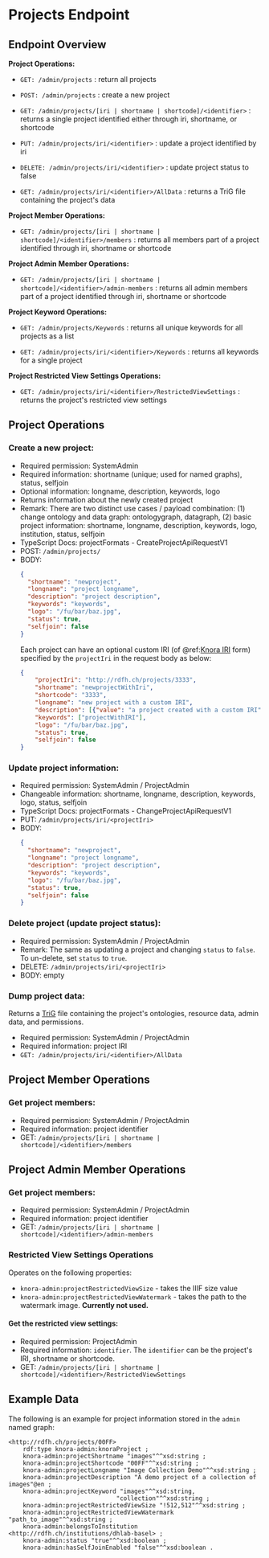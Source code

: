 <!---
Copyright © 2015-2019 the contributors (see Contributors.md).

This file is part of Knora.

Knora is free software: you can redistribute it and/or modify
it under the terms of the GNU Affero General Public License as published
by the Free Software Foundation, either version 3 of the License, or
(at your option) any later version.

Knora is distributed in the hope that it will be useful,
but WITHOUT ANY WARRANTY; without even the implied warranty of
MERCHANTABILITY or FITNESS FOR A PARTICULAR PURPOSE.  See the
GNU Affero General Public License for more details.

You should have received a copy of the GNU Affero General Public
License along with Knora.  If not, see <http://www.gnu.org/licenses/>.
-->

# Projects Endpoint

## Endpoint Overview

**Project Operations:**  

- `GET: /admin/projects` : return all projects  

- `POST: /admin/projects` : create a new project  

- `GET: /admin/projects/[iri | shortname | shortcode]/<identifier>` : returns a single project identified either through iri, shortname, or shortcode  

- `PUT: /admin/projects/iri/<identifier>` : update a project identified by iri  

- `DELETE: /admin/projects/iri/<identifier>` : update project status to false  

- `GET: /admin/projects/iri/<identifier>/AllData` : returns a TriG file containing the project's data  

**Project Member Operations:**  

- `GET: /admin/projects/[iri | shortname | shortcode]/<identifier>/members` : returns all members part of a project identified through iri, shortname or shortcode  

**Project Admin Member Operations:**  

- `GET: /admin/projects/[iri | shortname | shortcode]/<identifier>/admin-members` : returns all admin members part of a project identified through iri, shortname or shortcode  

**Project Keyword Operations:**  

- `GET: /admin/projects/Keywords` : returns all unique keywords for all projects as a list  

- `GET: /admin/projects/iri/<identifier>/Keywords` : returns all keywords for a single project  

**Project Restricted View Settings Operations:**  

- `GET: /admin/projects/iri/<identifier>/RestrictedViewSettings` : returns the project's restricted view settings  

## Project Operations

### Create a new project:

  - Required permission: SystemAdmin
  - Required information: shortname (unique; used for named graphs),
    status, selfjoin
  - Optional information: longname, description, keywords, logo
  - Returns information about the newly created project
  - Remark: There are two distinct use cases / payload combination:
    (1) change ontology and data graph: ontologygraph, datagraph,
    (2) basic project information: shortname, longname, description,
    keywords, logo, institution, status, selfjoin
  - TypeScript Docs: projectFormats - CreateProjectApiRequestV1
  - POST: `/admin/projects/`
  - BODY:
    ```JSON
    {
      "shortname": "newproject",
      "longname": "project longname",
      "description": "project description",
      "keywords": "keywords",
      "logo": "/fu/bar/baz.jpg",
      "status": true,
      "selfjoin": false
    }
    ```
    Each project can have an optional custom IRI (of @ref:[Knora IRI](../api-v2/knora-iris.md#iris-for-data) form) specified by the `projectIri` in the request body as below:
    ```JSON
    {
        "projectIri": "http://rdfh.ch/projects/3333",
        "shortname": "newprojectWithIri",
        "shortcode": "3333",
        "longname": "new project with a custom IRI",
        "description": [{"value": "a project created with a custom IRI", "language": "en"}],
        "keywords": ["projectWithIRI"],
        "logo": "/fu/bar/baz.jpg",
        "status": true,
        "selfjoin": false
    }   
    ```
### Update project information:

  - Required permission: SystemAdmin / ProjectAdmin
  - Changeable information: shortname, longname, description,
    keywords, logo, status, selfjoin
  - TypeScript Docs: projectFormats - ChangeProjectApiRequestV1
  - PUT: `/admin/projects/iri/<projectIri>`
  - BODY:
    ```JSON
    {
      "shortname": "newproject",
      "longname": "project longname",
      "description": "project description",
      "keywords": "keywords",
      "logo": "/fu/bar/baz.jpg",
      "status": true,
      "selfjoin": false
    }
    ```

### Delete project (update project status):

  - Required permission: SystemAdmin / ProjectAdmin
  - Remark: The same as updating a project and changing `status` to
    `false`. To un-delete, set `status` to `true`.
  - DELETE: `/admin/projects/iri/<projectIri>`
  - BODY: empty

### Dump project data:

Returns a [TriG](https://www.w3.org/TR/trig/) file containing the project's
ontologies, resource data, admin data, and permissions.

  - Required permission: SystemAdmin / ProjectAdmin
  - Required information: project IRI
  - `GET: /admin/projects/iri/<identifier>/AllData`

## Project Member Operations

### Get project members:

  - Required permission: SystemAdmin / ProjectAdmin
  - Required information: project identifier
  - GET: `/admin/projects/[iri | shortname | shortcode]/<identifier>/members`


## Project Admin Member Operations

### Get project members:

  - Required permission: SystemAdmin / ProjectAdmin
  - Required information: project identifier
  - GET: `/admin/projects/[iri | shortname | shortcode]/<identifier>/admin-members`


### Restricted View Settings Operations

Operates on the following properties:
 - `knora-admin:projectRestrictedViewSize` - takes the IIIF size value
 - `knora-admin:projectRestrictedViewWatermark` - takes the path to the watermark image. **Currently not used.**

#### Get the restricted view settings:

  - Required permission: ProjectAdmin
  - Required information: `identifier`. The `identifier` can be the project's IRI, shortname or shortcode.
  - GET: `/admin/projects/[iri | shortname | shortcode]/<identifier>/RestrictedViewSettings`

## Example Data

The following is an example for project information stored in the `admin` named graph:

```
<http://rdfh.ch/projects/00FF>
    rdf:type knora-admin:knoraProject ;
    knora-admin:projectShortname "images"^^xsd:string ;
    knora-admin:projectShortcode "00FF"^^xsd:string ;
    knora-admin:projectLongname "Image Collection Demo"^^xsd:string ;
    knora-admin:projectDescription "A demo project of a collection of images"@en ;
    knora-admin:projectKeyword "images"^^xsd:string,
                              "collection"^^xsd:string ;
    knora-admin:projectRestrictedViewSize "!512,512"^^xsd:string ;
    knora-admin:projectRestrictedViewWatermark "path_to_image"^^xsd:string ;
    knora-admin:belongsToInstitution <http://rdfh.ch/institutions/dhlab-basel> ;
    knora-admin:status "true"^^xsd:boolean ;
    knora-admin:hasSelfJoinEnabled "false"^^xsd:boolean .
```

